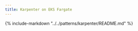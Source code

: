 ```yaml
---
title: Karpenter on EKS Fargate
---
```


{%
   include-markdown "../../patterns/karpenter/README.md"
%}
